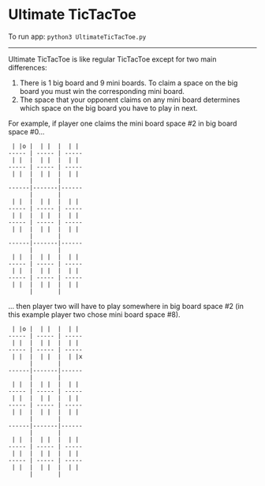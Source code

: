 # Ultimate TicTacToe

To run app: `python3 UltimateTicTacToe.py`

---

Ultimate TicTacToe is like regular TicTacToe except for two main differences:

1. There is 1 big board and 9 mini boards. To claim a space on the big board you must win the corresponding mini board.
2. The space that your opponent claims on any mini board determines which space on the big board you have to play in next.

For example, if player one claims the mini board space #2 in big board space #0...

```
 | |o |  | |  |  | | 
----- | ----- | -----
 | |  |  | |  |  | | 
----- | ----- | -----
 | |  |  | |  |  | | 
      |       |      
------|-------|------
      |       |      
 | |  |  | |  |  | | 
----- | ----- | -----
 | |  |  | |  |  | | 
----- | ----- | -----
 | |  |  | |  |  | | 
      |       |      
------|-------|------
      |       |      
 | |  |  | |  |  | | 
----- | ----- | -----
 | |  |  | |  |  | | 
----- | ----- | -----
 | |  |  | |  |  | | 
      |       |      
```

... then player two will have to play somewhere in big board space #2 (in this example player two chose mini board space #8).

```
 | |o |  | |  |  | | 
----- | ----- | -----
 | |  |  | |  |  | | 
----- | ----- | -----
 | |  |  | |  |  | |x
      |       |      
------|-------|------
      |       |      
 | |  |  | |  |  | | 
----- | ----- | -----
 | |  |  | |  |  | | 
----- | ----- | -----
 | |  |  | |  |  | | 
      |       |      
------|-------|------
      |       |      
 | |  |  | |  |  | | 
----- | ----- | -----
 | |  |  | |  |  | | 
----- | ----- | -----
 | |  |  | |  |  | | 
      |       |      
```